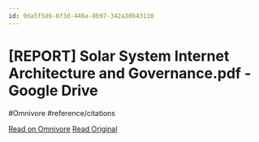 ```yaml
---
id: 9da5f5d6-0f3d-446a-8b97-342a30b43110
---
```


# [REPORT] Solar System Internet Architecture and Governance.pdf - Google Drive
#Omnivore #reference/citations

[Read on Omnivore](https://omnivore.app/me/report-solar-system-internet-architecture-and-governance-pdf-goo-18b5acb1298)
[Read Original](https://drive.google.com/file/d/1anMcVEqXjNtk5gdo_qce28SowusXKkfi/view)

